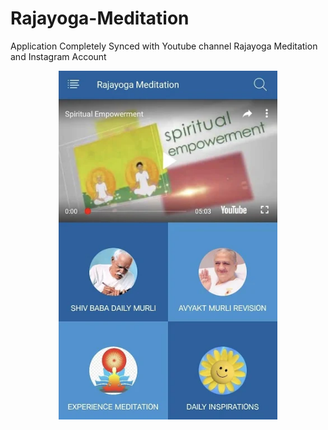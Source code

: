 # Rajayoga-Meditation
Application Completely Synced with Youtube channel Rajayoga Meditation and Instagram Account 

<p align="center">
  <img src="ds.webp" width="350" title="hover text">
</p>
